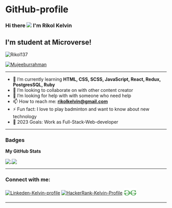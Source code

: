 # GitHub-profile
### Hi there ![](https://user-images.githubusercontent.com/18350557/176309783-0785949b-9127-417c-8b55-ab5a4333674e.gif) I'm Rikol Kelvin

## I'm student at Microverse!


<!--
**Rikol137/Rikol137** is a ✨ _special_ ✨ repository because its `README.md` (this file) appears on your GitHub profile.

Here are some ideas to get you started:

- 🔭 I’m currently working on ... -->


<p align="left"> <img src="https://komarev.com/ghpvc/?username=Rikol137&label=Profile%20views&color=0e75b6&style=flat" alt="Rikol137" /> </p>
<p align="left"> <a href="https://twitter.com/RikolK" target="blank"><img src="https://img.shields.io/twitter/follow/Rikol?logo=twitter&style=for-the-badge" alt="Mujeeburrahman" /></a> </p>

---



- 🌱 I’m currently learning **HTML, CSS, SCSS, JavaScript, React, Redux, PostgresSQL, Ruby**
- 👯 I’m looking to collaborate on with other content creator
- 🤔 I’m looking for help with with someone who need help
- 📫 How to reach me: **rikolkelvin@gmail.com**
- ⚡ Fun fact: I love to play badminton and want to know about new technology
- 🥅 2023 Goals: Work as Full-Stack-Web-developer


--- 

### Badges

<b>My GitHub Stats</b>

<a href="#">
  <img height="160px" align="center" src="https://github-readme-stats.vercel.app/api?username=Rikol137&show_icons=true&theme=cobalt&layout=compact" />
</a>

<a href="#">
  <img height="160px" align="center" src="https://github-readme-stats.vercel.app/api/top-langs/?username=Rikol137&langs_count=8&theme=cobalt&layout=compact" />
</a>

---

### Connect with me:

<a href="https://www.linkedin.com/in/kelvin-kimwetich-b5398521a/" target="blank"><img align="center" src="https://raw.githubusercontent.com/rahuldkjain/github-profile-readme-generator/master/src/images/icons/Social/linked-in-alt.svg" alt="Linkeden-Kelvin-profile" height="20" width="30" /></a>
<a href="https://www.hackerrank.com/rikolkelvin" target="blank"><img align="center" src="https://raw.githubusercontent.com/rahuldkjain/github-profile-readme-generator/master/src/images/icons/Social/hackerrank.svg" alt="HackerRank-Kelvin-Profile" height="30" width="40" /></a>
<a href="https://auth.geeksforgeeks.org/user/rikolkg6a7" target="blank"><img align="center" src="icons8-geeksforgeeks-96.svg" alt="GeeksforGeeks-Rikol-Profile" height="30" width="40" /></a>

---

